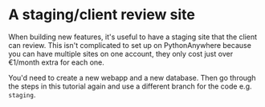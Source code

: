 # A staging/client review site

When building new features, it's useful to have a staging site that the client can review. This isn't complicated to set up on PythonAnywhere because you can have multiple sites on one account, they only cost just over €1/month extra for each one.

You'd need to create a new webapp and a new database. Then go through the steps in this tutorial again and use a different branch for the code e.g. `staging`.
